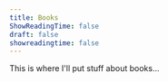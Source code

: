 ```yaml
---
title: Books
ShowReadingTime: false
draft: false
showreadingtime: false
---
```


This is where I'll put stuff about books...